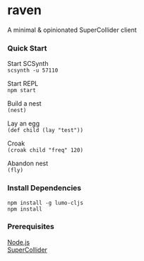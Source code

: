 # raven
A minimal &amp; opinionated SuperCollider client

### Quick Start

Start SCSynth
<br/>
```scsynth -u 57110```

Start REPL
<br/>
```npm start```

Build a nest
<br/>
```(nest)```

Lay an egg
<br/>
```(def child (lay "test"))```

Croak
<br/>
```(croak child "freq" 120)```

Abandon nest
<br/>
```(fly)```

### Install Dependencies

```
npm install -g lumo-cljs
npm install
```

### Prerequisites
<a href="https://nodejs.org/">Node.js</a>
<br/>
<a href="https://supercollider.github.io/">SuperCollider</a>
